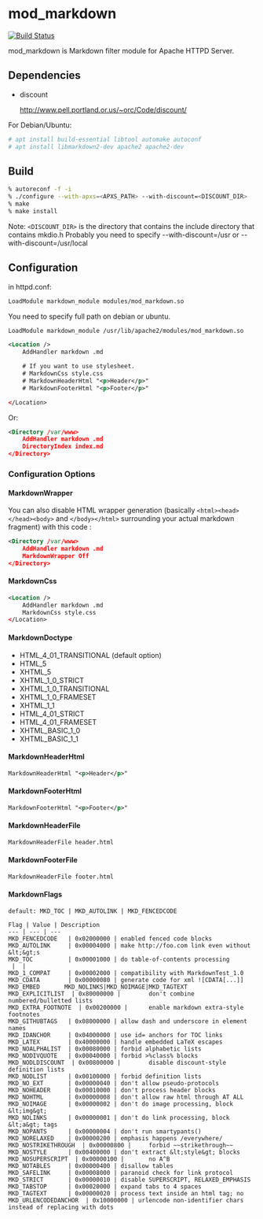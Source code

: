 # mod_markdown

[![Build Status](https://travis-ci.org/hamano/apache-mod-markdown.svg?branch=master)](https://travis-ci.org/hamano/apache-mod-markdown)

mod_markdown is Markdown filter module for Apache HTTPD Server.

## Dependencies

* discount

  <http://www.pell.portland.or.us/~orc/Code/discount/>

For Debian/Ubuntu:

```bash
# apt install build-essential libtool automake autoconf
# apt install libmarkdown2-dev apache2 apache2-dev
```

## Build

```bash
% autoreconf -f -i
% ./configure --with-apxs=<APXS_PATH> --with-discount=<DISCOUNT_DIR>
% make
% make install
```

Note: `<DISCOUNT_DIR>` is the directory that contains the include directory that contains mkdio.h
Probably you need to specify --with-discount=/usr or --with-discount=/usr/local

## Configuration

in httpd.conf:

```xml
LoadModule markdown_module modules/mod_markdown.so
```

You need to specify full path on debian or ubuntu.

```xml
LoadModule markdown_module /usr/lib/apache2/modules/mod_markdown.so
```

```xml
<Location />
    AddHandler markdown .md

    # If you want to use stylesheet.
    # MarkdownCss style.css
    # MarkdownHeaderHtml "<p>Header</p>"
    # MarkdownFooterHtml "<p>Footer</p>"

</Location>
```

Or:

```xml
<Directory /var/www>
    AddHandler markdown .md
    DirectoryIndex index.md
</Directory>
```

### Configuration Options

#### MarkdownWrapper

You can also disable HTML wrapper generation (basically `<html><head></head><body>` and `</body></html>` surrounding your actual markdown fragment) with this code :

```xml
<Directory /var/www>
    AddHandler markdown .md
    MarkdownWrapper Off
</Directory>
```

#### MarkdownCss

```xml
<Location />
    AddHandler markdown .md
    MarkdownCss style.css
</Location>
```

#### MarkdownDoctype

* HTML_4_01_TRANSITIONAL (default option)
* HTML_5
* XHTML_5
* XHTML_1_0_STRICT
* XHTML_1_0_TRANSITIONAL
* XHTML_1_0_FRAMESET
* XHTML_1_1
* HTML_4_01_STRICT
* HTML_4_01_FRAMESET
* XHTML_BASIC_1_0
* XHTML_BASIC_1_1

#### MarkdownHeaderHtml

```xml
MarkdownHeaderHtml "<p>Header</p>"
```

#### MarkdownFooterHtml

```xml
MarkdownFooterHtml "<p>Footer</p>"
```

#### MarkdownHeaderFile

```xml
MarkdownHeaderFile header.html
```

#### MarkdownFooterFile

```xml
MarkdownHeaderFile footer.html
```

#### MarkdownFlags

```code
default: MKD_TOC | MKD_AUTOLINK | MKD_FENCEDCODE

Flag | Value | Description
--- | --- | ---
MKD_FENCEDCODE   | 0x02000000 | enabled fenced code blocks
MKD_AUTOLINK     | 0x00004000 | make http://foo.com link even without &lt;&gt;s
MKD_TOC          | 0x00001000 | do table-of-contents processing
 |  |
MKD_1_COMPAT     | 0x00002000 | compatibility with MarkdownTest_1.0
MKD_CDATA        | 0x00000080 | generate code for xml ![CDATA[...]]
MKD_EMBED       MKD_NOLINKS|MKD_NOIMAGE|MKD_TAGTEXT
MKD_EXPLICITLIST  | 0x80000000 |        don't combine numbered/bulletted lists
MKD_EXTRA_FOOTNOTE  | 0x00200000 |      enable markdown extra-style footnotes
MKD_GITHUBTAGS   | 0x08000000 | allow dash and underscore in element names
MKD_IDANCHOR     | 0x04000000 | use id= anchors for TOC links
MKD_LATEX        | 0x40000000 | handle embedded LaTeX escapes
MKD_NOALPHALIST  | 0x00080000 | forbid alphabetic lists
MKD_NODIVQUOTE   | 0x00040000 | forbid >%class% blocks
MKD_NODLDISCOUNT  | 0x00800000 |        disable discount-style definition lists
MKD_NODLIST      | 0x00100000 | forbid definition lists
MKD_NO_EXT       | 0x00000040 | don't allow pseudo-protocols
MKD_NOHEADER     | 0x00010000 | don't process header blocks
MKD_NOHTML       | 0x00000008 | don't allow raw html through AT ALL
MKD_NOIMAGE      | 0x00000002 | don't do image processing, block &lt;img&gt;
MKD_NOLINKS      | 0x00000001 | don't do link processing, block &lt;a&gt; tags
MKD_NOPANTS      | 0x00000004 | don't run smartypants()
MKD_NORELAXED    | 0x00000200 | emphasis happens /everywhere/
MKD_NOSTRIKETHROUGH  | 0x00000800 |     forbid ~~strikethrough~~
MKD_NOSTYLE      | 0x00400000 | don't extract &lt;style&gt; blocks
MKD_NOSUPERSCRIPT  | 0x00000100 |       no A^B
MKD_NOTABLES     | 0x00000400 | disallow tables
MKD_SAFELINK     | 0x00008000 | paranoid check for link protocol
MKD_STRICT       | 0x00000010 | disable SUPERSCRIPT, RELAXED_EMPHASIS
MKD_TABSTOP      | 0x00020000 | expand tabs to 4 spaces
MKD_TAGTEXT      | 0x00000020 | process text inside an html tag; no
MKD_URLENCODEDANCHOR  | 0x10000000 | urlencode non-identifier chars instead of replacing with dots
```
